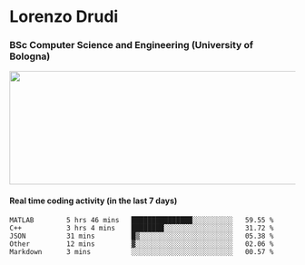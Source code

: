 # Lorenzo Drudi
### BSc Computer Science and Engineering (University of Bologna)

<img src="https://github-readme-stats-lorenzodrudi.vercel.app/api?username=LorenzoDrudi&count_private=true&show_icons=true&theme=gruvbox" height=200px width=550px>

<!---Use wakatime plugins to track the coding time--->
#### Real time coding activity (in the last 7 days)
<!--START_SECTION:waka-->

```text
MATLAB        5 hrs 46 mins   ███████████████░░░░░░░░░░   59.55 %
C++           3 hrs 4 mins    ████████░░░░░░░░░░░░░░░░░   31.72 %
JSON          31 mins         █▒░░░░░░░░░░░░░░░░░░░░░░░   05.38 %
Other         12 mins         ▓░░░░░░░░░░░░░░░░░░░░░░░░   02.06 %
Markdown      3 mins          ░░░░░░░░░░░░░░░░░░░░░░░░░   00.57 %
```

<!--END_SECTION:waka-->
